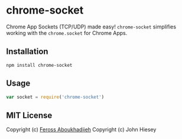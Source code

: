 chrome-socket
==========

Chrome App Sockets (TCP/UDP) made easy! `chrome-socket` simplifies working with the `chrome.socket` for Chrome Apps.

## Installation

`npm install chrome-socket`

## Usage

```js
var socket = require('chrome-socket')
```

## MIT License

Copyright (c) [Feross Aboukhadijeh](http://feross.org)
Copyright (c) John Hiesey